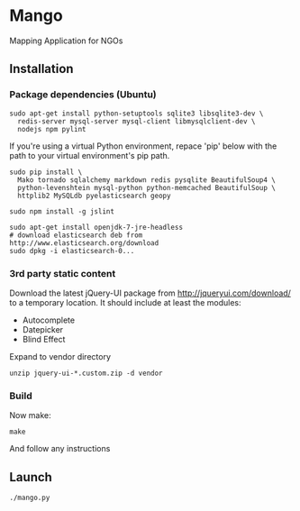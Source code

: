 # Mango

Mapping Application for NGOs


## Installation


### Package dependencies (Ubuntu)

    sudo apt-get install python-setuptools sqlite3 libsqlite3-dev \
      redis-server mysql-server mysql-client libmysqlclient-dev \
      nodejs npm pylint

If you're using a virtual Python environment, repace 'pip' below with the path to your virtual environment's pip path.

    sudo pip install \
      Mako tornado sqlalchemy markdown redis pysqlite BeautifulSoup4 \
      python-levenshtein mysql-python python-memcached BeautifulSoup \
      httplib2 MySQLdb pyelasticsearch geopy

    sudo npm install -g jslint

    sudo apt-get install openjdk-7-jre-headless
    # download elasticsearch deb from http://www.elasticsearch.org/download
    sudo dpkg -i elasticsearch-0...


### 3rd party static content

Download the latest jQuery-UI package from <http://jqueryui.com/download/> to a temporary location. It should include at least the modules:

-   Autocomplete
-   Datepicker
-   Blind Effect
    
Expand to vendor directory
    
    unzip jquery-ui-*.custom.zip -d vendor


### Build

Now make:

    make

And follow any instructions


## Launch

    ./mango.py
